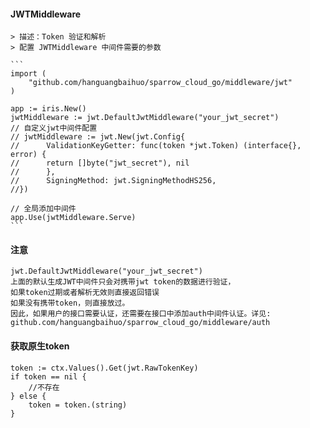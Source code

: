#### JWTMiddleware ####

    > 描述：Token 验证和解析
    > 配置 JWTMiddleware 中间件需要的参数

    ```
    import (
        "github.com/hanguangbaihuo/sparrow_cloud_go/middleware/jwt"
    )

    app := iris.New()
    jwtMiddleware := jwt.DefaultJwtMiddleware("your_jwt_secret")
    // 自定义jwt中间件配置
    // jwtMiddleware := jwt.New(jwt.Config{
    //      ValidationKeyGetter: func(token *jwt.Token) (interface{}, error) {
    // 	    return []byte("jwt_secret"), nil
    // 	    },
    // 	    SigningMethod: jwt.SigningMethodHS256,
    //})

    // 全局添加中间件
    app.Use(jwtMiddleware.Serve)
    ```

#### 注意

    jwt.DefaultJwtMiddleware("your_jwt_secret")
    上面的默认生成JWT中间件只会对携带jwt token的数据进行验证，
    如果token过期或者解析无效则直接返回错误
    如果没有携带token，则直接放过。
    因此，如果用户的接口需要认证，还需要在接口中添加auth中间件认证。详见: github.com/hanguangbaihuo/sparrow_cloud_go/middleware/auth

#### 获取原生token

    token := ctx.Values().Get(jwt.RawTokenKey)
    if token == nil {
        //不存在
    } else {
        token = token.(string)
    }